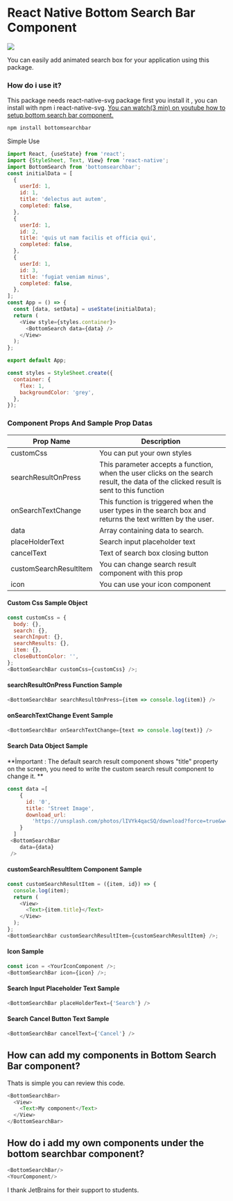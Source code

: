 # React Native Bottom Search Bar Component

![](https://s5.gifyu.com/images/bottomgif.gif)

You can easily add animated search box for your application using this package.

### How do i use it?

This package needs react-native-svg package first you install it , you can install with npm i react-native-svg.
[You can watch(3 min) on youtube how to setup bottom search bar component.](https://youtu.be/UuX9kjc5L1c)

```javascript
npm install bottomsearchbar
```

Simple Use

```javascript
import React, {useState} from 'react';
import {StyleSheet, Text, View} from 'react-native';
import BottomSearch from 'bottomsearchbar';
const initialData = [
  {
    userId: 1,
    id: 1,
    title: 'delectus aut autem',
    completed: false,
  },
  {
    userId: 1,
    id: 2,
    title: 'quis ut nam facilis et officia qui',
    completed: false,
  },
  {
    userId: 1,
    id: 3,
    title: 'fugiat veniam minus',
    completed: false,
  },
];
const App = () => {
  const [data, setData] = useState(initialData);
  return (
    <View style={styles.container}>
      <BottomSearch data={data} />
    </View>
  );
};

export default App;

const styles = StyleSheet.create({
  container: {
    flex: 1,
    backgroundColor: 'grey',
  },
});
```

### Component Props And Sample Prop Datas

| Prop Name              | Description                                                                                                                           |
| ---------------------- | ------------------------------------------------------------------------------------------------------------------------------------- |
| customCss              | You can put your own styles                                                                                                           |
| searchResultOnPress    | This parameter accepts a function, when the user clicks on the search result, the data of the clicked result is sent to this function |
| onSearchTextChange     | This function is triggered when the user types in the search box and returns the text written by the user.                            |
| data                   | Array containing data to search.                                                                                                      |
| placeHolderText        | Search input placeholder text                                                                                                         |
| cancelText             | Text of search box closing button                                                                                                     |
| customSearchResultItem | You can change search result component with this prop                                                                                 |
| icon                   | You can use your icon component                                                                                                       |

#### Custom Css Sample Object

```javascript
const customCss = {
  body: {},
  search: {},
  searchInput: {},
  searchResults: {},
  item: {},
  closeButtonColor: '',
};
<BottomSearchBar customCss={customCss} />;
```

#### searchResultOnPress Function Sample

```javascript
<BottomSearchBar searchResultOnPress={item => console.log(item)} />
```

#### onSearchTextChange Event Sample

```javascript
<BottomSearchBar onSearchTextChange={text => console.log(text)} />
```

#### Search Data Object Sample

**İmportant : The default search result component shows "title" property on the screen, you need to write the custom search result component to change it.
**

```javascript
const data =[
    {
      id: '0',
      title: 'Street Image',
      download_url:
        'https://unsplash.com/photos/lIVYk4qacSQ/download?force=true&w=640',
    }
  ]
 <BottomSearchBar
	data={data}
 />
```

#### customSearchResultItem Component Sample

```javascript
const customSearchResultItem = ({item, id}) => {
  console.log(item);
  return (
    <View>
      <Text>{item.title}</Text>
    </View>
  );
};
<BottomSearchBar customSearchResultItem={customSearchResultItem} />;
```

#### Icon Sample

```javascript
const icon = <YourIconComponent />;
<BottomSearchBar icon={icon} />;
```

#### Search Input Placeholder Text Sample

```javascript
<BottomSearchBar placeHolderText={'Search'} />
```

#### Search Cancel Button Text Sample

```javascript
<BottomSearchBar cancelText={'Cancel'} />
```

## How can add my components in Bottom Search Bar component?

Thats is simple you can review this code.

```javascript
<BottomSearchBar>
  <View>
    <Text>My component</Text>
  </View>
</BottomSearchBar>
```

## How do i add my own components under the bottom searchbar component?

```javascript
<BottomSearchBar/>
<YourComponent/>
```

I thank JetBrains for their support to students.
